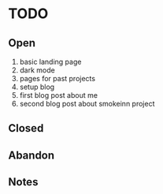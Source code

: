 # TODO


## Open
 1. basic landing page
 2. dark mode
 3. pages for past projects
 4. setup blog
 5. first blog post about me
 6. second blog post about smokeinn project

## Closed

## Abandon

## Notes
